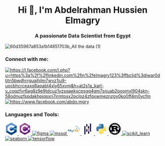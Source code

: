 <h1 align="center">Hi 👋, I'm Abdelrahman Hussien Elmagry</h1>
<h3 align="center">A passionate Data Scientist from Egypt</h3>

  ![60d35967a853a1b14851703b_All the data (1)](https://github.com/elmagry123/elmagry123/assets/124198691/6f75907f-0370-42ab-9a3f-408ed93cdca1)


<h3 align="left">Connect with me:</h3>
<p align="left">
<a href="https://linkedin.com/in/https://l.facebook.com/l.php?u=https%3a%2f%2flinkedin.com%2fin%2felmagry123%3ffbclid%3diwar0dtjtn5bwdhrrguaihjlm7wvz1iu9-uocbhcrceaxq8apabt4xly65xvm&h=at2s1a_karl-y_coqzfyr6ag8z9e9tdcuz1yzsqaekscpsgq4gm7snuab2poomxl904skn-58odnuzfspdakhpiqsxri7jrmtosx2pclpz4zfqxwmeznzgy0ko0ff4m0ycfm" target="blank"><img align="center" src="https://raw.githubusercontent.com/rahuldkjain/github-profile-readme-generator/master/src/images/icons/Social/linked-in-alt.svg" alt="https://l.facebook.com/l.php?u=https%3a%2f%2flinkedin.com%2fin%2felmagry123%3ffbclid%3diwar0dtjtn5bwdhrrguaihjlm7wvz1iu9-uocbhcrceaxq8apabt4xly65xvm&h=at2s1a_karl-y_coqzfyr6ag8z9e9tdcuz1yzsqaekscpsgq4gm7snuab2poomxl904skn-58odnuzfspdakhpiqsxri7jrmtosx2pclpz4zfqxwmeznzgy0ko0ff4m0ycfm" height="30" width="40" /></a>
<a href="https://fb.com/https://www.facebook.com/abdo.mgry" target="blank"><img align="center" src="https://raw.githubusercontent.com/rahuldkjain/github-profile-readme-generator/master/src/images/icons/Social/facebook.svg" alt="https://www.facebook.com/abdo.mgry" height="30" width="40" /></a>
</p>

<h3 align="left">Languages and Tools:</h3>
<p align="left"> <a href="https://www.w3schools.com/cpp/" target="_blank" rel="noreferrer"> <img src="https://raw.githubusercontent.com/devicons/devicon/master/icons/cplusplus/cplusplus-original.svg" alt="cplusplus" width="40" height="40"/> </a> <a href="https://www.w3schools.com/cs/" target="_blank" rel="noreferrer"> <img src="https://raw.githubusercontent.com/devicons/devicon/master/icons/csharp/csharp-original.svg" alt="csharp" width="40" height="40"/> </a> <a href="https://www.figma.com/" target="_blank" rel="noreferrer"> <img src="https://www.vectorlogo.zone/logos/figma/figma-icon.svg" alt="figma" width="40" height="40"/> </a> <a href="https://www.microsoft.com/en-us/sql-server" target="_blank" rel="noreferrer"> <img src="https://www.svgrepo.com/show/303229/microsoft-sql-server-logo.svg" alt="mssql" width="40" height="40"/> </a> <a href="https://www.mysql.com/" target="_blank" rel="noreferrer"> <img src="https://raw.githubusercontent.com/devicons/devicon/master/icons/mysql/mysql-original-wordmark.svg" alt="mysql" width="40" height="40"/> </a> <a href="https://pandas.pydata.org/" target="_blank" rel="noreferrer"> <img src="https://raw.githubusercontent.com/devicons/devicon/2ae2a900d2f041da66e950e4d48052658d850630/icons/pandas/pandas-original.svg" alt="pandas" width="40" height="40"/> </a> <a href="https://www.python.org" target="_blank" rel="noreferrer"> <img src="https://raw.githubusercontent.com/devicons/devicon/master/icons/python/python-original.svg" alt="python" width="40" height="40"/> </a> <a href="https://www.rust-lang.org" target="_blank" rel="noreferrer"> <img src="https://raw.githubusercontent.com/devicons/devicon/master/icons/rust/rust-plain.svg" alt="rust" width="40" height="40"/> </a> <a href="https://scikit-learn.org/" target="_blank" rel="noreferrer"> <img src="https://upload.wikimedia.org/wikipedia/commons/0/05/Scikit_learn_logo_small.svg" alt="scikit_learn" width="40" height="40"/> </a> <a href="https://seaborn.pydata.org/" target="_blank" rel="noreferrer"> <img src="https://seaborn.pydata.org/_images/logo-mark-lightbg.svg" alt="seaborn" width="40" height="40"/> </a> <a href="https://www.tensorflow.org" target="_blank" rel="noreferrer"> <img src="https://www.vectorlogo.zone/logos/tensorflow/tensorflow-icon.svg" alt="tensorflow" width="40" height="40"/> </a> </p>
